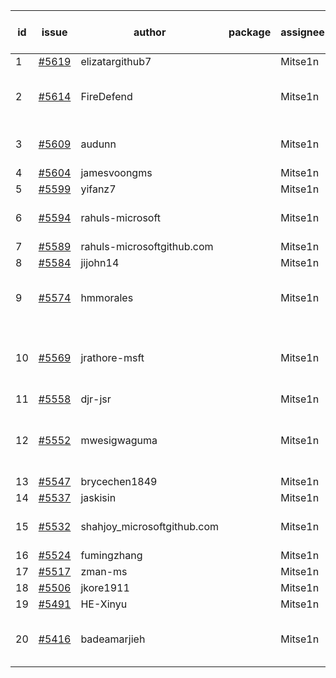 | id | issue | author | package | assignee | bot advice | created date of issue | target release date | date from target |
| ------ | ------ | ------ | ------ | ------ | ------ | ------ | ------ | :-----: |
| 1 | [#5619](https://github.com/Azure/sdk-release-request/issues/5619) | elizatargithub7 |  | Mitse1n | new issue. | 10-16 | 11-22 |  |
| 2 | [#5614](https://github.com/Azure/sdk-release-request/issues/5614) | FireDefend |  | Mitse1n | new issue. new comment. FirstBeta. | 10-15 | 10-25 |  |
| 3 | [#5609](https://github.com/Azure/sdk-release-request/issues/5609) | audunn |  | Mitse1n | new issue. new comment. | 10-14 | 11-22 |  |
| 4 | [#5604](https://github.com/Azure/sdk-release-request/issues/5604) | jamesvoongms |  | Mitse1n | new issue. | 10-11 | 10-25 |  |
| 5 | [#5599](https://github.com/Azure/sdk-release-request/issues/5599) | yifanz7 |  | Mitse1n | new issue. | 10-11 | 10-24 |  |
| 6 | [#5594](https://github.com/Azure/sdk-release-request/issues/5594) | rahuls-microsoft |  | Mitse1n | new issue. new comment. | 10-10 | 10-25 |  |
| 7 | [#5589](https://github.com/Azure/sdk-release-request/issues/5589) | rahuls-microsoftgithub.com |  | Mitse1n | new issue. | 10-10 | 10-25 |  |
| 8 | [#5584](https://github.com/Azure/sdk-release-request/issues/5584) | jijohn14 |  | Mitse1n | new issue. | 10-10 | 10-25 |  |
| 9 | [#5574](https://github.com/Azure/sdk-release-request/issues/5574) | hmmorales |  | Mitse1n | new issue. new comment. FirstBeta. | 10-07 | 10-25 |  |
| 10 | [#5569](https://github.com/Azure/sdk-release-request/issues/5569) | jrathore-msft |  | Mitse1n | new comment. Attention to inconsistent tag. | 10-04 | 10-25 |  |
| 11 | [#5558](https://github.com/Azure/sdk-release-request/issues/5558) | djr-jsr |  | Mitse1n |  | 10-02 | 10-25 |  |
| 12 | [#5552](https://github.com/Azure/sdk-release-request/issues/5552) | mwesigwaguma |  | Mitse1n | new comment. Attention to inconsistent tag. | 10-01 | 10-25 |  |
| 13 | [#5547](https://github.com/Azure/sdk-release-request/issues/5547) | brycechen1849 |  | Mitse1n |  | 09-29 | 10-11 |  |
| 14 | [#5537](https://github.com/Azure/sdk-release-request/issues/5537) | jaskisin |  | Mitse1n | FirstGA. | 09-27 | 10-24 |  |
| 15 | [#5532](https://github.com/Azure/sdk-release-request/issues/5532) | shahjoy_microsoftgithub.com |  | Mitse1n | new comment. FirstBeta. | 09-25 | 10-25 |  |
| 16 | [#5524](https://github.com/Azure/sdk-release-request/issues/5524) | fumingzhang |  | Mitse1n |  | 09-24 | 10-24 |  |
| 17 | [#5517](https://github.com/Azure/sdk-release-request/issues/5517) | zman-ms |  | Mitse1n |  | 09-24 | 10-25 |  |
| 18 | [#5506](https://github.com/Azure/sdk-release-request/issues/5506) | jkore1911 |  | Mitse1n | FirstGA. | 09-16 | 10-24 |  |
| 19 | [#5491](https://github.com/Azure/sdk-release-request/issues/5491) | HE-Xinyu |  | Mitse1n | FirstBeta. | 09-13 | 10-24 |  |
| 20 | [#5416](https://github.com/Azure/sdk-release-request/issues/5416) | badeamarjieh |  | Mitse1n | new comment. FirstGA. FirstBeta. | 08-12 | 10-25 |  |
